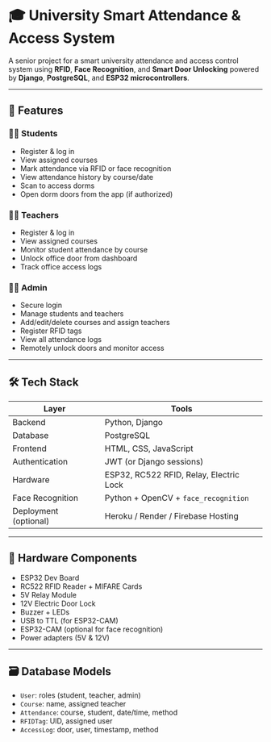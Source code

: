# 🎓 University Smart Attendance & Access System

A senior project for a smart university attendance and access control system using **RFID**, **Face Recognition**, and **Smart Door Unlocking** powered by **Django**, **PostgreSQL**, and **ESP32 microcontrollers**.

---

## 📌 Features

### 👨‍🎓 Students

- Register & log in
- View assigned courses
- Mark attendance via RFID or face recognition
- View attendance history by course/date
- Scan to access dorms
- Open dorm doors from the app (if authorized)

### 👩‍🏫 Teachers

- Register & log in
- View assigned courses
- Monitor student attendance by course
- Unlock office door from dashboard
- Track office access logs

### 👨‍💼 Admin

- Secure login
- Manage students and teachers
- Add/edit/delete courses and assign teachers
- Register RFID tags
- View all attendance logs
- Remotely unlock doors and monitor access

---

## 🛠 Tech Stack

| Layer                 | Tools                                   |
| --------------------- | --------------------------------------- |
| Backend               | Python, Django                          |
| Database              | PostgreSQL                              |
| Frontend              | HTML, CSS, JavaScript                   |
| Authentication        | JWT (or Django sessions)                |
| Hardware              | ESP32, RC522 RFID, Relay, Electric Lock |
| Face Recognition      | Python + OpenCV + `face_recognition`    |
| Deployment (optional) | Heroku / Render / Firebase Hosting      |

---

## 🔌 Hardware Components

- ESP32 Dev Board
- RC522 RFID Reader + MIFARE Cards
- 5V Relay Module
- 12V Electric Door Lock
- Buzzer + LEDs
- USB to TTL (for ESP32-CAM)
- ESP32-CAM (optional for face recognition)
- Power adapters (5V & 12V)

---

## 🗃️ Database Models

- `User`: roles (student, teacher, admin)
- `Course`: name, assigned teacher
- `Attendance`: course, student, date/time, method
- `RFIDTag`: UID, assigned user
- `AccessLog`: door, user, timestamp, method
